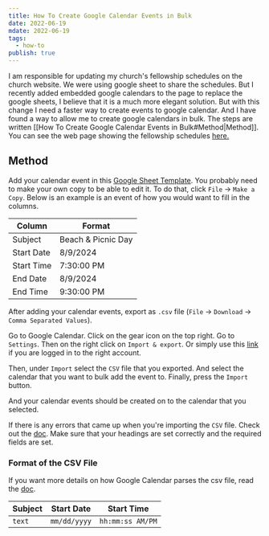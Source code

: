 ```yaml
---
title: How To Create Google Calendar Events in Bulk
date: 2022-06-19
mdate: 2022-06-19
tags:
  - how-to
publish: true
---
```


I am responsible for updating my church's fellowship schedules on the church website. We were using google sheet to share the schedules. But I recently added embedded google calendars to the page to replace the google sheets, I believe that it is a much more elegant solution. But with this change I need a faster way to create events to google calendar. And I have found a way to allow me to create google calendars in bulk. The steps are written [[How To Create Google Calendar Events in Bulk#Method|Method]]. You can see the web page showing the fellowship schedules [here.](https://chinesegospelchurch.net/cgcse/ministries/fellowships/)

## Method

Add your calendar event in this [Google Sheet Template](https://docs.google.com/spreadsheets/d/1gz1PE-WwtfIlhR_bKiWW93Vq_DmK1dtgCnKzZPR3nIk/edit?usp=sharing). You probably need to make your own copy to be able to edit it. To do that, click `File` &rarr; `Make a Copy`. Below is an example is an event of how you would want to fill in the columns.

| Column     | Format             |
| ---------- | ------------------ |
| Subject    | Beach & Picnic Day |
| Start Date | 8/9/2024           |
| Start Time | 7:30:00 PM         |
| End Date   | 8/9/2024           |
| End Time   | 9:30:00 PM         |


After adding your calendar events, export as `.csv` file (`File` &rarr; `Download` &rarr; `Comma Separated Values`).

Go to Google Calendar. Click on the gear icon on the top right. Go to `Settings`. Then on the right click on `Import & export`. Or simply use this [link](https://calendar.google.com/calendar/u/0/r/settings/export) if you are logged in to the right account.

Then, under `Import` select the `CSV` file that you exported. And select the calendar that you want to bulk add the event to. Finally, press the `Import` button.

And your calendar events should be created on to the calendar that you selected.

If there is any errors that came up when you're importing the `CSV` file. Check out the [doc](https://support.google.com/calendar/answer/37118?hl=en&co=GENIE.Platform%3DDesktop). Make sure that your headings are set correctly and the required fields are set.


### Format of the CSV File
If you want more details on how Google Calendar parses the csv file, read the [doc](https://support.google.com/calendar/answer/37118?hl=en&co=GENIE.Platform%3DDesktop).

| Subject | Start Date   | Start Time       |
| ------- | ------------ | ---------------- |
| `text`  | `mm/dd/yyyy` | `hh:mm:ss AM/PM` |
